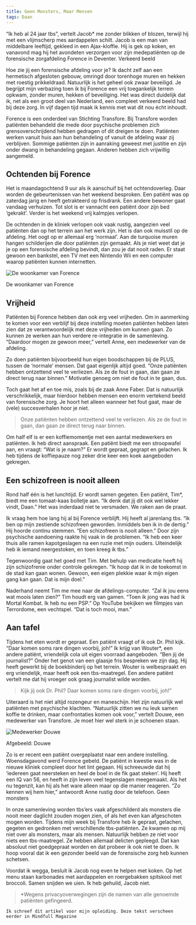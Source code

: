 ```yaml
---
title: Geen Monsters, Maar Mensen
tags: Daan
---
```


“Ik heb al 24 jaar tbs”, vertelt Jacob* me zonder blikken of blozen, terwijl hij met een vlijmscherp mes aardappelen schilt. Jacob is een man van middelbare leeftijd, gekleed in een Ajax-kloffie. Hij is gek op koken, en vanavond mag hij het avondeten verzorgen voor zijn medepatiënten op de forensische zorgafdeling Forence in Deventer.
Verkeerd beeld

Hoe zie jij een forensische afdeling voor je? Ik dacht zelf aan een hermetisch afgesloten gebouw, omringd door torenhoge muren en hekken met roestig prikkeldraad. Natuurlijk is het geheel ook zwaar beveiligd. Je begrijpt mijn verbazing toen ik bij Forence een vrij toegankelijk terrein opkwam, zonder muren, hekken of beveiliging. Het was direct duidelijk dat ik, net als een groot deel van Nederland, een compleet verkeerd beeld had bij deze zorg. In vijf dagen tijd maak ik kennis met wat dit nou écht inhoudt.

Forence is een onderdeel van Stichting Transfore. Bij Transfore worden patiënten behandeld die mede door psychische problemen zich grensoverschrijdend hebben gedragen of dit dreigen te doen. Patiënten werken vanuit huis aan hun behandeling of vanuit de afdeling waar zij verblijven. Sommige patiënten zijn in aanraking geweest met justitie en zijn onder dwang in behandeling gegaan. Anderen hebben zich vrijwillig aangemeld.


## Ochtenden bij Forence

Het is maandagochtend 9 uur als ik aanschuif bij het ochtendoverleg. Daar worden de gebeurtenissen van het weekend besproken. Een patiënt was op zaterdag jarig en heeft getrakteerd op frisdrank. Een andere bewoner gaat vandaag verhuizen. Tot slot is er vannacht een patiënt door zijn bed ‘gekrakt’. Verder is het weekend vrij kalmpjes verlopen.

De ochtenden in de kliniek verlopen ook vaak rustig, aangezien veel patiënten dan op het terrein aan het werk zijn. Het is dan ook muisstil op de afdeling. Het oogt op er allemaal erg ‘normaal’. Aan de turquoise muren hangen schilderijen die door patiënten zijn gemaakt. Als je niet weet dat je je op een forensische afdeling bevindt, dan zou je dat nooit raden. Er staat gewoon een bankstel, een TV met een Nintendo Wii en een computer waarop patiënten kunnen internetten.

![De woonkamer van Forence](https://miro.medium.com/max/750/0*vzSAWJWOOLd2Ah6u.jpg "De woonkamer van Forence")

De woonkamer van Forence

## Vrijheid

Patiënten bij Forence hebben dan ook erg veel vrijheden. Om in aanmerking te komen voor een verblijf bij deze instelling moeten patiënten hebben laten zien dat ze verantwoordelijk met deze vrijheden om kunnen gaan. Zo kunnen ze werken aan hun verdere re-integratie in de samenleving. “Daardoor mogen ze gewoon meer,” vertelt Anne, een medewerker van de afdeling.

Zo doen patiënten bijvoorbeeld hun eigen boodschappen bij de PLUS, tussen de ‘normale’ mensen. Dat gaat eigenlijk altijd goed. “Onze patiënten hebben ontzettend veel te verliezen. Als ze de fout in gaan, dan gaan ze direct terug naar binnen.” Motivatie genoeg om niet de fout in te gaan, dus.

Toch gaat het af en toe mis, zoals bij de zaak Anne Faber. Dat is natuurlijk verschrikkelijk, maar hierdoor hebben mensen een enorm vertekend beeld van forensische zorg. Je hoort het alleen wanneer het fout gaat, maar de (vele) succesverhalen hoor je niet.

> Onze patiënten hebben ontzettend veel te verliezen. Als ze de fout in gaan, dan gaan ze direct terug naar binnen.

Om half elf is er een koffiemomentje met een aantal medewerkers en patiënten. Ik heb direct aanspraak. Een patiënt biedt me een stroopwafel aan, en vraagt: “Wat is je naam?” Er wordt gepraat, gegrapt en gelachen. Ik heb tijdens de koffiepauze nog zeker drie keer een koek aangeboden gekregen.

## Een schizofreen is nooit alleen

Rond half één is het lunchtijd. Er wordt samen gegeten. Een patiënt, Tim*, biedt me een tomaat-kaas bolletje aan. “Ik denk dat jij dit ook wel lekker vindt, Daan.” Het was inderdaad niet te versmaden. We raken aan de praat.

Ik vraag hem hoe lang hij al bij Forence verblijft. Hij heeft al jarenlang tbs. “Ik ben op mijn zestiende schizofreen geworden. Inmiddels ben ik in de dertig.” Hij hoorde continu stemmen. “Een schizofreen is nooit alleen.” Door zijn psychische aandoening raakte hij vaak in de problemen. “Ik heb een keer thuis alle ramen kapotgeslagen na een ruzie met mijn ouders. Uiteindelijk heb ik iemand neergestoken, en toen kreeg ik tbs.”

Tegenwoordig gaat het goed met Tim. Met behulp van medicatie heeft hij zijn schizofrenie onder controle gekregen. “Ik hoop dat ik in de toekomst in de stad kan gaan wonen. Gewoon, een eigen plekkie waar ik mijn eigen gang kan gaan. Dat is mijn doel.”

Naderhand neemt Tim me mee naar de afdelings-computer. “Zal ik jou eens wat moois laten zien?” Tim houdt erg van gamen. “Toen ik jong was had ik Mortal Kombat. Ik heb nu een PSP.” Op YouTube bekijken we filmpjes van Terrordome, een vechtspel. “Dat is toch mooi, man.”

## Aan tafel

Tijdens het eten wordt er gepraat. Een patiënt vraagt of ik ook Dr. Phil kijk. “Daar komen soms rare dingen voorbij, joh!” Ik krijg van Wouter*, een andere patiënt, vriendelijk cola uit eigen voorraad aangeboden. “Ben jij de journalist?” Onder het genot van een glaasje fris bespreken we zijn dag. Hij heeft gewerkt bij de boekbinderij op het terrein. Wouter is welbespraakt en erg vriendelijk, maar heeft ook een tbs-maatregel. Een andere patiënt vertelt me dat hij vroeger ook graag journalist wilde worden.

> Kijk jij ook Dr. Phil? Daar komen soms rare dingen voorbij, joh!”

Uiteraard is het niet altijd rozengeur en maneschijn. Het zijn natuurlijk wel patiënten met psychische klachten. “Natuurlijk zitten we nu leuk samen koffie te drinken, maar confrontaties komen ook voor,” vertelt Douwe, een medewerker van Transfore. Je moet hier wel sterk in je schoenen staan.

![Medewerker Douwe](https://miro.medium.com/max/750/0*vzSAWJWOOLd2Ah6u.jpg "Forence-medewerker Douwe")

Afgebeeld: Douwe

Zo is er recent een patiënt overgeplaatst naar een andere instelling. Woensdagavond werd Forence gebeld. De patiënt in kwestie was in de nieuwe kliniek compleet door het lint gegaan. Hij schreeuwde dat hij ‘iedereen gaat neersteken en heel de boel in de fik gaat steken’. Hij heeft een IQ van 56, en heeft in zijn leven veel tegenslagen meegemaakt. Als het nu tegenzit, kan hij als het ware alleen maar op die manier reageren. “Zo kennen wij hem hier,” antwoordt Anne rustig door de telefoon.
Geen monsters

In onze samenleving worden tbs’ers vaak afgeschilderd als monsters die nooit meer daglicht zouden mogen zien, of als het even kan afgeschoten mogen worden. Tijdens mijn week bij Transfore heb ik gepraat, gelachen, gegeten en gedronken met verschillende tbs-patiënten. Ze kwamen op mij niet over als monsters, maar als mensen. Natuurlijk hebben ze niet voor niets een tbs-maatregel. Ze hebben allemaal delicten gepleegd. Dat kan absoluut niet goedgepraat worden en dat probeer ik ook niet te doen. Ik hoop vooral dat ik een gezonder beeld van de forensische zorg heb kunnen schetsen.

Voordat ik wegga, besluit ik Jacob nog even te helpen met koken. Op het menu staan karbonades met aardappelen en roergebakken spitskool met broccoli. Samen snijden we uien. Ik heb gehuild, Jacob niet.

> *Wegens privacyoverwegingen zijn de namen van alle genoemde patiënten gefingeerd.

	Ik schreef dit artikel voor mijn opleiding. Deze tekst verscheen eerder in Mindfull Magazine
